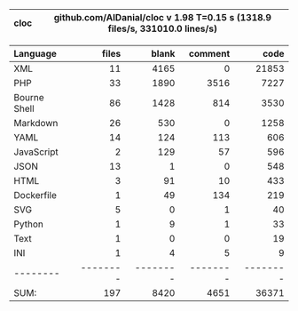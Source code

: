 cloc|github.com/AlDanial/cloc v 1.98  T=0.15 s (1318.9 files/s, 331010.0 lines/s)
--- | ---

Language|files|blank|comment|code
:-------|-------:|-------:|-------:|-------:
XML|11|4165|0|21853
PHP|33|1890|3516|7227
Bourne Shell|86|1428|814|3530
Markdown|26|530|0|1258
YAML|14|124|113|606
JavaScript|2|129|57|596
JSON|13|1|0|548
HTML|3|91|10|433
Dockerfile|1|49|134|219
SVG|5|0|1|40
Python|1|9|1|33
Text|1|0|0|19
INI|1|4|5|9
--------|--------|--------|--------|--------
SUM:|197|8420|4651|36371
